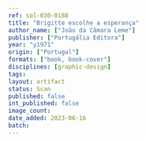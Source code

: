 ```yaml
---
ref: sol-030-0188
title: "Brigitte escolhe a esperança"
author_name: ["João da Câmara Leme"]
publisher: ["Portugália Editora"]
year: "y1971"
origin: ["Portugal"]
formats: ["book, book-cover"]
disciplines: [graphic-design]
tags:
layout: artifact
status: Scan
published: false
int_published: false
image_count:
date_added: 2023-06-16
batch:
---
```

